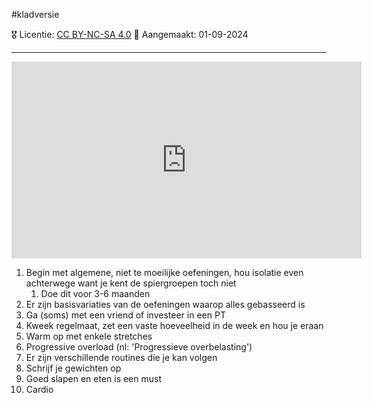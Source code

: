 #kladversie

🎖️ Licentie: [CC BY-NC-SA 4.0](https://creativecommons.org/licenses/by-nc-sa/4.0/)
📅 Aangemaakt: 01-09-2024

---
<iframe width="560" height="315" src="https://www.youtube.com/embed/U9ENCvFf9yQ?si=Qc3xlZkJabYgW0G1" title="YouTube video player" frameborder="0" allow="accelerometer; autoplay; clipboard-write; encrypted-media; gyroscope; picture-in-picture; web-share" referrerpolicy="strict-origin-when-cross-origin" allowfullscreen></iframe>

 1. Begin met algemene, niet te moeilijke oefeningen, hou isolatie even achterwege want je kent de spiergroepen toch niet
	1. Doe dit voor 3-6 maanden
2. Er zijn basisvariaties van de oefeningen waarop alles gebasseerd is
3. Ga (soms) met een vriend of investeer in een PT
4. Kweek regelmaat, zet een vaste hoeveelheid in de week en hou je eraan
5. Warm op met enkele stretches
6. Progressive overload (nl: 'Progressieve overbelasting')
7. Er zijn verschillende routines die je kan volgen
8. Schrijf je gewichten op
9. Goed slapen en eten is een must
11. Cardio 



